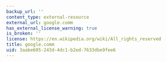 ```yaml
---
backup_url: ''
content_type: external-resource
external_url: google.comm
has_external_license_warning: true
is_broken: ''
license: https://en.wikipedia.org/wiki/All_rights_reserved
title: google.comm
uid: 3aabe605-243d-4dc1-b2ed-7633dbe9fee6
---
```

